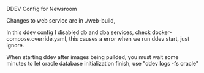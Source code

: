 DDEV Config for Newsroom

Changes to web service are in ./web-build,

In this ddev config I disabled db and dba services, check docker-compose.override.yaml, this causes a error when we run ddev start, just ignore.


When starting ddev after images being pullded, you must wait some minutes to let oracle database initialization finish, use "ddev logs -fs oracle"
